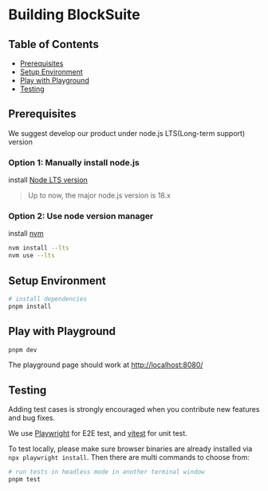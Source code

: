 # Building BlockSuite

## Table of Contents

- [Prerequisites](#prerequisites)
- [Setup Environment](#setup-environment)
- [Play with Playground](#play-with-playground)
- [Testing](#testing)

## Prerequisites

We suggest develop our product under node.js LTS(Long-term support) version

### Option 1: Manually install node.js

install [Node LTS version](https://nodejs.org/en/download)

> Up to now, the major node.js version is 18.x

### Option 2: Use node version manager

install [nvm](https://github.com/nvm-sh/nvm)

```sh
nvm install --lts
nvm use --lts
```

## Setup Environment

```sh
# install dependencies
pnpm install
```

## Play with Playground

```sh
pnpm dev
```

The playground page should work at [http://localhost:8080/](http://localhost:8080/)


## Testing

Adding test cases is strongly encouraged when you contribute new features and bug fixes.

We use [Playwright](https://playwright.dev/) for E2E test, and [vitest](https://vitest.dev/) for unit test.

To test locally, please make sure browser binaries are already installed via `npx playwright install`. Then there are multi commands to choose from:

```sh
# run tests in headless mode in another terminal window
pnpm test
```
